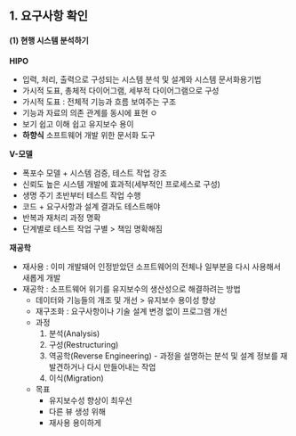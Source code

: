 ## 1. 요구사항 확인



#### (1) 현행 시스템 분석하기



**HIPO**

- 입력, 처리, 출력으로 구성되는 시스템 분석 및 설계와 시스템 문서화용기법
- 가시적 도표, 총체적 다이어그램, 세부적 다이어그램으로 구성
- 가시적 도표 : 전체적 기능과 흐름 보여주는 구조
- 기능과 자료의 의존 관계를 동시에 표현 ㅇ
- 보기 쉽고 이해 쉽고 유지보수 용이
- **하향식** 소프트웨어 개발 위한 문서화 도구



**V-모델**

- 폭포수 모델 + 시스템 검증, 테스트 작업 강조
- 신뢰도 높은 시스템 개발에 효과적(세부적인 프로세스로 구성)
- 생명 주기 초반부터 테스트 작업 수행
- 코드 + 요구사항과 설계 결과도 테스트해야
- 반복과 재처리 과정 명확
- 단계별로 테스트 작업 구별 > 책임 명확해짐



**재공학**

- 재사용 : 이미 개발돼어 인정받았던 소프트웨어의 전체나 일부분을 다시 사용해서 새롭게 개발
- 재공학 : 소프트웨어 위기를 유지보수의 생산성으로 해결하려는 방법
  - 데이터와 기능들의 개조 및 개선 > 유지보수 용이성 향상
  - 재구조화 : 요구사항이나 기술 설계 변경 없이 프로그램 개선
  - 과정
    1. 분석(Analysis)
    2. 구성(Restructuring)
    3. 역공학(Reverse Engineering) - 과정을 설명하는 분석 및 설계 정보를 재발견하거나 다시 만들어내는 작업
    4. 이식(Migration)
  - 목표
    - 유지보수성 향상이 최우선
    - 다른 뷰 생성 위해
    - 재사용 용이하게



